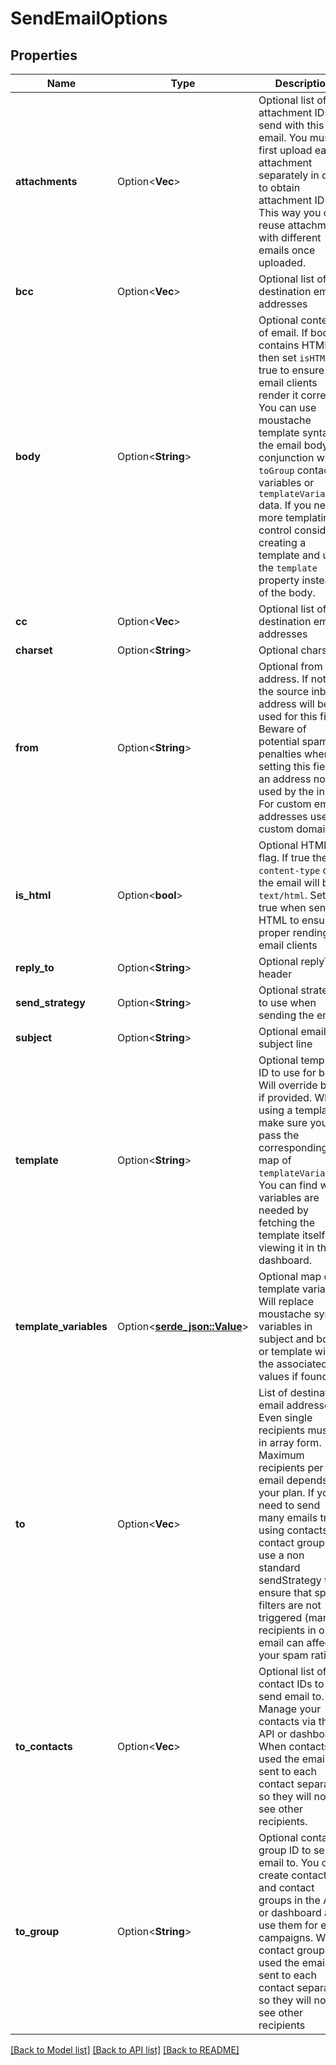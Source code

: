 # SendEmailOptions

## Properties

Name | Type | Description | Notes
------------ | ------------- | ------------- | -------------
**attachments** | Option<**Vec<String>**> | Optional list of attachment IDs to send with this email. You must first upload each attachment separately in order to obtain attachment IDs. This way you can reuse attachments with different emails once uploaded. | [optional]
**bcc** | Option<**Vec<String>**> | Optional list of bcc destination email addresses | [optional]
**body** | Option<**String**> | Optional contents of email. If body contains HTML then set `isHTML` to true to ensure that email clients render it correctly. You can use moustache template syntax in the email body in conjunction with `toGroup` contact variables or `templateVariables` data. If you need more templating control consider creating a template and using the `template` property instead of the body. | [optional]
**cc** | Option<**Vec<String>**> | Optional list of cc destination email addresses | [optional]
**charset** | Option<**String**> | Optional charset | [optional]
**from** | Option<**String**> | Optional from address. If not set the source inbox address will be used for this field. Beware of potential spam penalties when setting this field to an address not used by the inbox. For custom email addresses use a custom domain. | [optional]
**is_html** | Option<**bool**> | Optional HTML flag. If true the `content-type` of the email will be `text/html`. Set to true when sending HTML to ensure proper rending on email clients | [optional]
**reply_to** | Option<**String**> | Optional replyTo header | [optional]
**send_strategy** | Option<**String**> | Optional strategy to use when sending the email | [optional]
**subject** | Option<**String**> | Optional email subject line | [optional]
**template** | Option<**String**> | Optional template ID to use for body. Will override body if provided. When using a template make sure you pass the corresponding map of `templateVariables`. You can find which variables are needed by fetching the template itself or viewing it in the dashboard. | [optional]
**template_variables** | Option<[**serde_json::Value**](.md)> | Optional map of template variables. Will replace moustache syntax variables in subject and body or template with the associated values if found. | [optional]
**to** | Option<**Vec<String>**> | List of destination email addresses. Even single recipients must be in array form. Maximum recipients per email depends on your plan. If you need to send many emails try using contacts or contact groups or use a non standard sendStrategy to ensure that spam filters are not triggered (many recipients in one email can affect your spam rating). | [optional]
**to_contacts** | Option<**Vec<String>**> | Optional list of contact IDs to send email to. Manage your contacts via the API or dashboard. When contacts are used the email is sent to each contact separately so they will not see other recipients. | [optional]
**to_group** | Option<**String**> | Optional contact group ID to send email to. You can create contacts and contact groups in the API or dashboard and use them for email campaigns. When contact groups are used the email is sent to each contact separately so they will not see other recipients | [optional]

[[Back to Model list]](../README.md#documentation-for-models) [[Back to API list]](../README.md#documentation-for-api-endpoints) [[Back to README]](../README.md)


